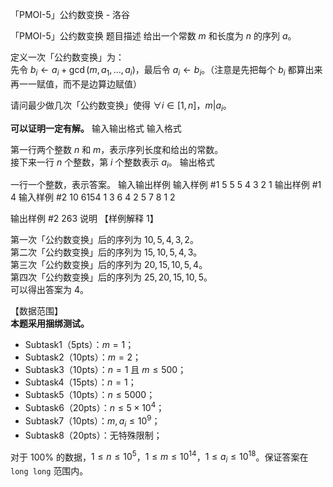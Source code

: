 



「PMOI-5」公约数变换 - 洛谷














「PMOI-5」公约数变换
题目描述
给出一个常数 $m$ 和长度为 $n$ 的序列 $a$。

定义一次「公约数变换」为：   
先令 $b_i\leftarrow a_i+\gcd(m,a_1,...,a_i)$，最后令 $a_i\leftarrow b_i$。（注意是先把每个 $b_i$ 都算出来再一一赋值，而不是边算边赋值）

请问最少做几次「公约数变换」使得 $\forall i \in[1,n]$，$m|a_i$。

**可以证明一定有解。**
输入输出格式
输入格式

第一行两个整数 $n$ 和 $m$，表示序列长度和给出的常数。   
接下来一行 $n$ 个整数，第 $i$ 个整数表示 $a_i$。
输出格式

一行一个整数，表示答案。
输入输出样例
输入样例 #1
5 5
5 4 3 2 1
输出样例 #1
4
输入样例 #2
10 6154
1 3 6 4 2 5 7 8 1 2

输出样例 #2
263
说明
【样例解释 1】  

第一次「公约数变换」后的序列为 $10,5,4,3,2$。    
第二次「公约数变换」后的序列为 $15,10,5,4,3$。   
第三次「公约数变换」后的序列为 $20,15,10,5,4$。   
第四次「公约数变换」后的序列为 $25,20,15,10,5$。   
可以得出答案为 $4$。

【数据范围】   
**本题采用捆绑测试。**

- Subtask1（5pts）：$m=1$；
- Subtask2（10pts）：$m=2$；
- Subtask3（10pts）：$n=1$ 且 $m\le 500$；
- Subtask4（15pts）：$n=1$；
- Subtask5（10pts）：$n\le 5000$；
- Subtask6（20pts）：$n\le 5\times 10^4$；
- Subtask7（10pts）：$m,a_i\le 10^{9}$；
- Subtask8（20pts）：无特殊限制；

对于 $100\%$ 的数据，$1\le n\le 10^{5}$，$1\le m\le 10^{14}$，$1\le a_i\le 10^{18}$。保证答案在 `long long` 范围内。






